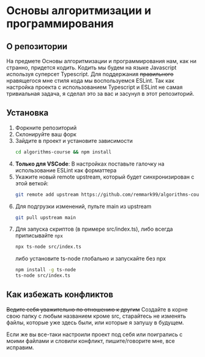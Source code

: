 # Основы алгоритмизации и программирования

## О репозитории

На предмете Основы алгоритмизации и программирования нам, как ни странно, придется кодить. Кодить мы будем на языке Javascript используя суперсет Typescript. Для поддержания ~~правильного~~ нравящегося мне стиля кода мы воспользуемся ESLint. Так как настройка проекта с использованием Typescript и ESLint не самая тривиальная задача, я сделал это за вас и засунул в этот репозиторий.

## Установка

1. Форкните репозиторий
2. Склонируйте ваш форк
3. Зайдите в проект и установите зависимости
    ```sh 
    cd algorithms-course && npm install
    ```
4. **Только для VSCode**: В настройках поставьте галочку на использование ESLint как форматтера
5. Укажите новый remote upstream, который будет синхронизирован с этой веткой:
    ```sh
    git remote add upstream https://github.com/remmark99/algorithms-course.git
    ```
6. Для подгрузки изменений, пульте main из upstream
    ```sh
    git pull upstream main
    ```
7. Для запуска скриптов (в примере src/index.ts), либо всегда приписывайте `npx`
    ```sh
    npx ts-node src/index.ts
    ```
    либо установите ts-node глобально и запускайте без npx
    ```sh
    npm install -g ts-node
    ts-node src/index.ts
    ```

## Как избежать конфликтов

~~Ведите себя уважительно по отношению к другим~~ Создайте в корне свою папку с любым названием кроме src, старайтесь не изменять файлы, которые уже здесь были, или которые я запушу в будущем.

Если же вы все-таки настроили проект под себя или поигрались с моими файлами и словили конфликт, пишите/говорите мне, все исправим.
